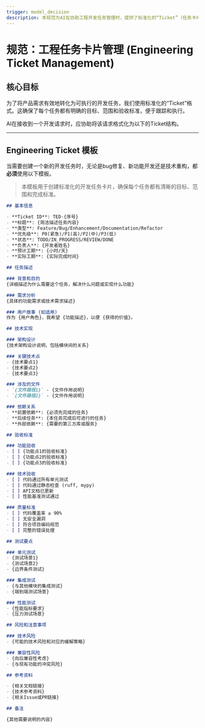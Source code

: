 ```yaml
---
trigger: model_decision
description: 本规范为AI在协助工程开发任务管理时，提供了标准化的“Ticket”（任务卡片）模板。作为独立开发者，将开发任务结构化、可追踪是确保项目有序推进的关键。本指南定义了一个全面的Ticket模板，涵盖了从任务描述、技术背景到验收标准和测试要点等所有必要信息。AI在接收开发指令时，应引导用户或直接将模糊的需求转化为这样一个结构化的Ticket，从而确保每一个开发任务都有清晰的目标、范围和完成标准。
---
```


# 规范：工程任务卡片管理 (Engineering Ticket Management)

## 核心目标

为了将产品需求有效地转化为可执行的开发任务，我们使用标准化的“Ticket”格式。这确保了每个任务都有明确的目标、范围和验收标准，便于跟踪和执行。

AI在接收到一个开发请求时，应协助将该请求格式化为以下的Ticket结构。

---

## Engineering Ticket 模板

当需要创建一个新的开发任务时，无论是bug修复、新功能开发还是技术重构，都**必须**使用以下模板。
> 本模板用于创建标准化的开发任务卡片，确保每个任务都有清晰的目标、范围和完成标准。

```markdown
## 基本信息

- **Ticket ID**: TED-{序号}
- **标题**: {简洁描述任务内容}
- **类型**: Feature/Bug/Enhancement/Documentation/Refactor
- **优先级**: P0(紧急)/P1(高)/P2(中)/P3(低)
- **状态**: TODO/IN_PROGRESS/REVIEW/DONE
- **负责人**: {开发者姓名}
- **预计工期**: {小时/天}
- **实际工期**: {实际完成时间}

## 任务描述

### 背景和目的
{详细描述为什么需要这个任务，解决什么问题或实现什么功能}

### 需求分析
{具体的功能需求或技术需求描述}

### 用户故事 (如适用)
作为 {用户角色}，我希望 {功能描述}，以便 {获得的价值}。

## 技术实现

### 架构设计
{技术架构设计说明，包括模块间的关系}

### 关键技术点
- {技术要点1}
- {技术要点2}
- {技术要点3}

### 涉及的文件
- `{文件路径1}` - {文件作用说明}
- `{文件路径2}` - {文件作用说明}

### 依赖关系
- **前置依赖**: {必须先完成的任务}
- **后续任务**: {本任务完成后可进行的任务}
- **外部依赖**: {需要的第三方库或服务}

## 验收标准

### 功能验收
- [ ] {功能点1的验收标准}
- [ ] {功能点2的验收标准}
- [ ] {功能点3的验收标准}

### 技术验收
- [ ] 代码通过所有单元测试
- [ ] 代码通过静态检查 (ruff, mypy)
- [ ] API文档已更新
- [ ] 性能基准测试通过

### 质量标准
- [ ] 代码覆盖率 ≥ 90%
- [ ] 无安全漏洞
- [ ] 符合项目编码规范
- [ ] 完整的错误处理

## 测试要点

### 单元测试
- {测试场景1}
- {测试场景2}
- {边界条件测试}

### 集成测试
- {与其他模块的集成测试}
- {端到端测试场景}

### 性能测试
- {性能指标要求}
- {压力测试场景}

## 风险和注意事项

### 技术风险
- {可能的技术风险和对应的缓解策略}

### 兼容性风险
- {向后兼容性考虑}
- {与现有功能的冲突风险}

## 参考资料

- {相关文档链接}
- {技术参考资料}
- {相关Issue或PR链接}

## 备注

{其他需要说明的内容}